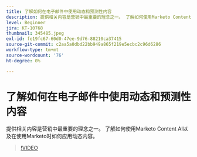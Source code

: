 ```yaml
---
title: 了解如何在电子邮件中使用动态和预测性内容
description: 提供相关内容是营销中最重要的理念之一。 了解如何使用Marketo Content AI以及在使用Marketo时如何应用动态内容。
level: Beginner
jira: KT-10768
thumbnail: 345485.jpeg
exl-id: fe19fc67-60d0-47ee-9d76-88210ca37415
source-git-commit: c2aa5a0dbd22bb949a865f219e5ecbc2c96d6286
workflow-type: tm+mt
source-wordcount: '76'
ht-degree: 0%

---
```


# 了解如何在电子邮件中使用动态和预测性内容

提供相关内容是营销中最重要的理念之一。 了解如何使用Marketo Content AI以及在使用Marketo时如何应用动态内容。

>[!VIDEO](https://video.tv.adobe.com/v/345485/?quality=12&learn=on)
